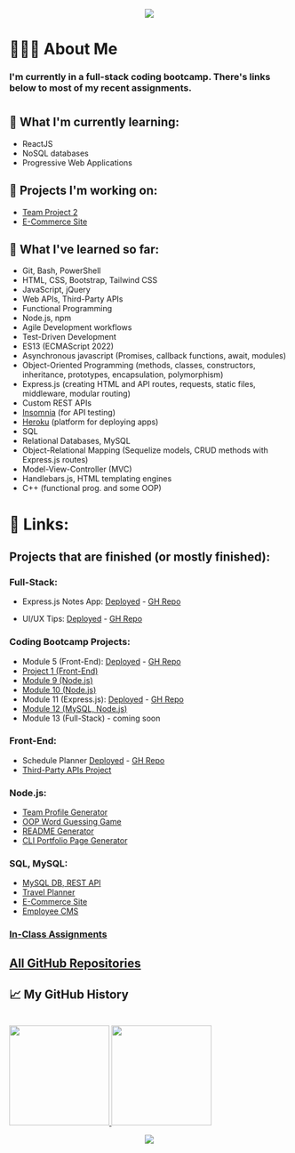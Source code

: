 <p align="center">
 <img src="https://capsule-render.vercel.app/api?type=waving&animation=fadeIn&color=gradient&height=120"/>
</p>

# 👨🏻‍💻 About Me

### I'm currently in a full-stack coding bootcamp. There's links below to most of my recent assignments.
#
<!---
## ✨Latest Finished Projects✨
- Express.js Notes App
  - [Deployed App](https://arcane-thicket-35541.herokuapp.com/)
  - [GH Repo](https://github.com/jroller33/Express.js-Notes-App)
--->
  <!-- <img src="https://capsule-render.vercel.app/api?type=waving&color=gradient&height=100&section=footer"/> -->
  <!-- <img src="https://capsule-render.vercel.app/api?&animation=fadeIn&type=waving&color=0:2BC2D2,100:060621&height=170"/>  OLD HEADER -->


## 🔭 What I'm currently learning:

- ReactJS
- NoSQL databases
- Progressive Web Applications

## 🚧 Projects I'm working on:
- [Team Project 2](https://github.com/jroller33/Banking-My-Way)
- [E-Commerce Site](https://github.com/jroller33/E-Commerce-Site)

<!-- - [Travel Planner](https://github.com/jroller33/Travel-Planner) -->

## 🧠 What I've learned so far: 

- Git, Bash, PowerShell
- HTML, CSS, Bootstrap, Tailwind CSS
- JavaScript, jQuery
- Web APIs, Third-Party APIs
- Functional Programming
- Node.js, npm
- Agile Development workflows
- Test-Driven Development
- ES13 (ECMAScript 2022)
- Asynchronous javascript (Promises, callback functions, await, modules)
- Object-Oriented Programming (methods, classes, constructors, inheritance, prototypes, encapsulation, polymorphism)
- Express.js (creating HTML and API routes, requests, static files, middleware, modular routing)
- Custom REST APIs
- [Insomnia](https://insomnia.rest/) (for API testing)
- [Heroku](https://www.heroku.com/about) (platform for deploying apps)
- SQL
- Relational Databases, MySQL
- Object-Relational Mapping (Sequelize models, CRUD methods with Express.js routes)
- Model-View-Controller (MVC)
- Handlebars.js, HTML templating engines
- C++ (functional prog. and some OOP)


# 🔗 Links:

## Projects that are finished (or mostly finished):


### Full-Stack:
  - Express.js Notes App: [Deployed](https://arcane-thicket-35541.herokuapp.com/) - [GH Repo](https://github.com/jroller33/Express.js-Notes-App)
  
  - UI/UX Tips: [Deployed](https://floating-escarpment-55488.herokuapp.com/) - [GH Repo](https://github.com/jroller33/UI-UX-Tips)
  
### Coding Bootcamp Projects:
  - Module 5 (Front-End): [Deployed](https://jroller33.github.io/Schedule-Planner/) - [GH Repo](https://github.com/jroller33/Schedule-Planner)
  - [Project 1 (Front-End)](https://github.com/jroller33/BC-Project-1)
  - [Module 9 (Node.js)](https://github.com/jroller33/README-Generator)
  - [Module 10 (Node.js)](https://github.com/jroller33/Team-Profile-Generator)
  - Module 11 (Express.js): [Deployed](https://arcane-thicket-35541.herokuapp.com/) - [GH Repo](https://github.com/jroller33/Express.js-Notes-App)
  - [Module 12 (MySQL, Node.js)](https://github.com/jroller33/Employee-CMS)
  - Module 13 (Full-Stack) - coming soon


### Front-End:
  - Schedule Planner [Deployed](https://jroller33.github.io/Schedule-Planner/) - [GH Repo](https://github.com/jroller33/Schedule-Planner) 
  - [Third-Party APIs Project](https://github.com/jroller33/BC-Project-1)

### Node.js:
- [Team Profile Generator](https://github.com/jroller33/Team-Profile-Generator)  
- [OOP Word Guessing Game](https://github.com/jroller33/OOP-Word-Guessing-Game)
- [README Generator](https://github.com/jroller33/README-Generator)
- [CLI Portfolio Page Generator](https://github.com/jroller33/CLI-Portfolio-Page-Generator)

### SQL, MySQL:
- [MySQL DB, REST API](https://github.com/jroller33/MySQL-Database-with-REST-API)
- [Travel Planner](https://github.com/jroller33/Travel-Planner)
- [E-Commerce Site](https://github.com/jroller33/E-Commerce-Site)
- [Employee CMS](https://github.com/jroller33/Employee-CMS)

### [In-Class Assignments](https://github.com/jroller33/Coding-Bootcamp-In-Class)

## [All GitHub Repositories](https://github.com/jroller33?tab=repositories)
<!-- <h2> 🚀 &nbsp;Some Tools I Have Used and Learned</h2> -->
  <!-- - Weather Dashboard (under development)
    - https://github.com/jroller33/Weather-Dashboard -->

## 📈 My GitHub History

<br/>

<a href="https://github.com/jroller33">
  <img height="180em" src="https://github-readme-stats.vercel.app/api/top-langs/?username=jroller33&theme=tokyonight&layout=compact" />
  <img height="180em" src="https://github-readme-stats.vercel.app/api?username=jroller33&theme=tokyonight&show_icons=true&count_private=true&hide=prs,contribs" />
</a>

<p align="center">
  <img src="https://capsule-render.vercel.app/api?type=waving&color=gradient&height=100&section=footer"/>
</p>

<!-- ![#Snake animation](./snakeAnimation.svg) -->


<!-- [![Readme Card](https://github-readme-stats.vercel.app/api/pin/?username=jroller33&repo=team-profile-generator&theme=tokyonight)](https://github.com/jroller33/Team-Profile-Generator) -->

<!-- 
<h1 style="color:red">RIP Itachi 🐐🔥🙏</h1>
<p align="center">
  <img src= "https://comicvine.gamespot.com/a/uploads/original/11113/111134319/5149017-9946625078-Itach.gif">
</p>
 -->


